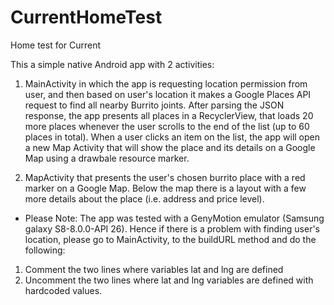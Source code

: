 # CurrentHomeTest
Home test for Current

This a simple native Android app with 2 activities:
1. MainActivity in which the app is requesting location permission from user, and then based on user's location it makes a Google Places API request to find all nearby Burrito joints.
After parsing the JSON response, the app presents all places in a RecyclerView, that loads 20 more places whenever the user scrolls to the end of the list (up to 60 places in total).
When a user clicks an item on the list, the app will open a new Map Activity that will show the place and its details on a Google Map using a drawbale resource marker.

2. MapActivity that presents the user's chosen burrito place with a red marker on a Google Map. Below the map there is a layout with a few more details about the place (i.e. address and price level).





* Please Note: The app was tested with a GenyMotion emulator (Samsung galaxy S8-8.0.0-API 26). Hence if there is a problem with finding user's location, please go to MainActivity, to the buildURL method and do the following:
1) Comment the two lines where variables lat and lng are defined
2) Uncomment the two lines where lat and lng variables are defined with hardcoded values.
